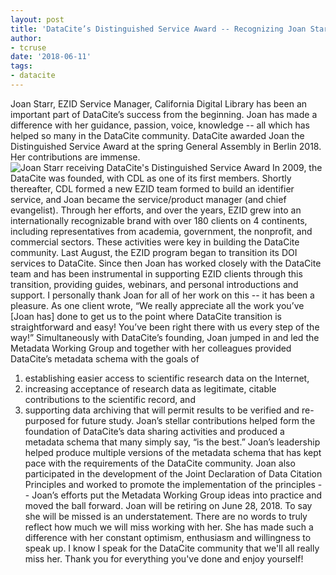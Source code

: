 ```yaml
---
layout: post
title: 'DataCite’s Distinguished Service Award -- Recognizing Joan Starr’s Many Contributions'
author:
- tcruse
date: '2018-06-11'
tags:
- datacite
---
```

Joan Starr, EZID Service Manager, California Digital Library has been an important part of DataCite’s success from the beginning. Joan has made a difference with her guidance, passion, voice, knowledge -- all which has helped so many in the DataCite community. DataCite awarded Joan the Distinguished Service Award at the spring General Assembly in Berlin 2018. Her contributions are immense.
![Joan Starr receiving DataCite's Distinguished Service Award](/images/uploads/joan_award.jpg)
In 2009, the DataCite was founded, with CDL as one of its first members. Shortly thereafter, CDL formed a new EZID team formed to build an identifier service, and Joan became the service/product manager (and chief evangelist). Through her efforts, and over the years, EZID grew into an internationally recognizable brand with over 180 clients on 4 continents, including representatives from academia, government, the nonprofit, and commercial sectors. These activities were key in building the DataCite community.
Last August, the EZID program began to transition its DOI services to DataCite. Since then Joan has worked closely with the DataCite team and has been instrumental in supporting EZID clients through this transition, providing guides, webinars, and personal introductions and support. I personally thank Joan for all of her work on this -- it has been a pleasure. As one client wrote, “We really appreciate all the work you’ve \[Joan has] done to get us to the point where DataCite transition is straightforward and easy! You’ve been right there with us every step of the way!”
Simultaneously with DataCite’s founding, Joan jumped in and led the Metadata Working Group and together with her colleagues provided DataCite’s metadata schema with the goals of
1. establishing easier access to scientific research data on the Internet,
2. increasing acceptance of research data as legitimate, citable contributions to the scientific record, and
3. supporting data archiving that will permit results to be verified and re-purposed for future study.
Joan’s stellar contributions helped form the foundation of DataCite’s data sharing activities and produced a metadata schema that many simply say, “is the best.” Joan’s leadership helped produce multiple versions of the metadata schema that has kept pace with the requirements of the DataCite community. Joan also participated in the development of the Joint Declaration of Data Citation Principles and worked to promote the implementation of the principles -- Joan’s efforts put the Metadata Working Group ideas into practice and moved the ball forward.
Joan will be retiring on June 28, 2018. To say she will be missed is an understatement. There are no words to truly reflect how much we will miss working with her. She has made such a difference with her constant optimism, enthusiasm and willingness to speak up. I know I speak for the DataCite community that we'll all really miss her. Thank you for everything you've done and enjoy yourself!
